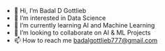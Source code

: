 - 👋 Hi, I’m Badal D Gottlieb
- 👀 I’m interested in Data Science
- 🌱 I’m currently learning AI and Machine Learning
- 💞️ I’m looking to collaborate on AI & ML Projects
- 📫 How to reach me badalgottlieb777@gmail.com

<!---
bdg92/bdg92 is a ✨ special ✨ repository because its `README.md` (this file) appears on your GitHub profile.
You can click the Preview link to take a look at your changes.
--->
